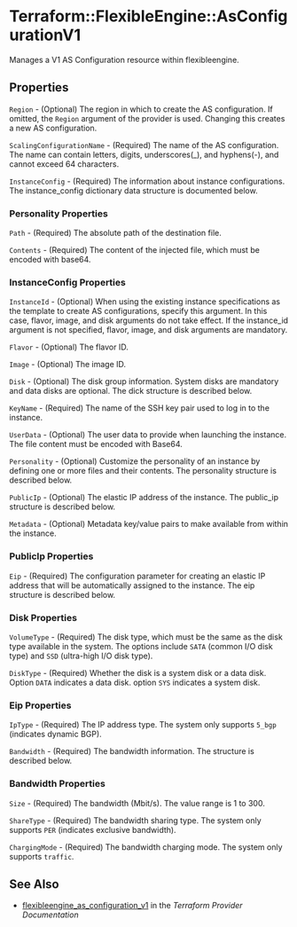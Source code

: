 # Terraform::FlexibleEngine::AsConfigurationV1

Manages a V1 AS Configuration resource within flexibleengine.

## Properties

`Region` - (Optional) The region in which to create the AS configuration. If omitted, the `Region` argument of the provider is used. Changing this creates a new AS configuration.

`ScalingConfigurationName` - (Required) The name of the AS configuration. The name can contain letters, digits, underscores(_), and hyphens(-), and cannot exceed 64 characters.

`InstanceConfig` - (Required) The information about instance configurations. The instance_config dictionary data structure is documented below.

### Personality Properties

`Path` - (Required) The absolute path of the destination file.

`Contents` - (Required) The content of the injected file, which must be encoded with base64.

### InstanceConfig Properties

`InstanceId` - (Optional) When using the existing instance specifications as the template to create AS configurations, specify this argument. In this case, flavor, image, and disk arguments do not take effect. If the instance_id argument is not specified, flavor, image, and disk arguments are mandatory.

`Flavor` - (Optional) The flavor ID.

`Image` - (Optional) The image ID.

`Disk` - (Optional) The disk group information. System disks are mandatory and data disks are optional. The dick structure is described below.

`KeyName` - (Required) The name of the SSH key pair used to log in to the instance.

`UserData` - (Optional) The user data to provide when launching the instance. The file content must be encoded with Base64.

`Personality` - (Optional) Customize the personality of an instance by defining one or more files and their contents. The personality structure is described below.

`PublicIp` - (Optional) The elastic IP address of the instance. The public_ip structure is described below.

`Metadata` - (Optional) Metadata key/value pairs to make available from within the instance.

### PublicIp Properties

`Eip` - (Required) The configuration parameter for creating an elastic IP address that will be automatically assigned to the instance. The eip structure is described below.

### Disk Properties

`VolumeType` - (Required) The disk type, which must be the same as the disk type available in the system. The options include `SATA` (common I/O disk type) and `SSD` (ultra-high I/O disk type).

`DiskType` - (Required) Whether the disk is a system disk or a data disk. Option `DATA` indicates a data disk. option `SYS` indicates a system disk.

### Eip Properties

`IpType` - (Required) The IP address type. The system only supports `5_bgp` (indicates dynamic BGP).

`Bandwidth` - (Required) The bandwidth information. The structure is described below.

### Bandwidth Properties

`Size` - (Required) The bandwidth (Mbit/s). The value range is 1 to 300.

`ShareType` - (Required) The bandwidth sharing type. The system only supports `PER` (indicates exclusive bandwidth).

`ChargingMode` - (Required) The bandwidth charging mode. The system only supports `traffic`.


## See Also

* [flexibleengine_as_configuration_v1](https://www.terraform.io/docs/providers/flexibleengine/r/as_configuration_v1.html) in the _Terraform Provider Documentation_
